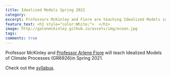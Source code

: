 ```yaml
---
title: Idealized Models Spring 2021
category: 
excerpt: Professors McKinley and Fiore are teaching Idealized Models in Spring 2021
feature_text: <h1 style="color:White;">  </h1>
image: http://galenmckinley.github.io/assets/img/ocean.jpg
tags: 
comments: true
---
```


Professor McKinley and [Professor Arlene Fiore](https://www.ldeo.columbia.edu/~amfiore/) will teach Idealized Models of Climate Processes (GR6926)in Spring 2021.  

Check out the [syllabus]({{site.baseurl}}/assets/doc/Syllabus_EESC6926_IdealizedModels_08Jan21.pdf).



